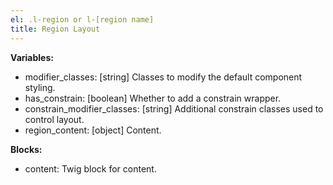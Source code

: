 ```yaml
---
el: .l-region or l-[region name]
title: Region Layout
---
```


__Variables:__
* modifier_classes: [string] Classes to modify the default component styling.
* has_constrain: [boolean] Whether to add a constrain wrapper.
* constrain_modifier_classes: [string] Additional constrain classes used to
control layout.
* region_content: [object] Content.

__Blocks:__
* content: Twig block for content.
